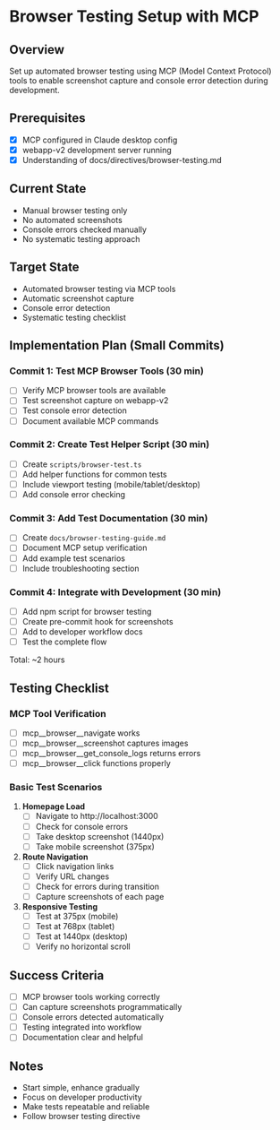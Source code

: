 # Browser Testing Setup with MCP

## Overview
Set up automated browser testing using MCP (Model Context Protocol) tools to enable screenshot capture and console error detection during development.

## Prerequisites
- [x] MCP configured in Claude desktop config
- [x] webapp-v2 development server running
- [x] Understanding of docs/directives/browser-testing.md

## Current State
- Manual browser testing only
- No automated screenshots
- Console errors checked manually
- No systematic testing approach

## Target State
- Automated browser testing via MCP tools
- Automatic screenshot capture
- Console error detection
- Systematic testing checklist

## Implementation Plan (Small Commits)

### Commit 1: Test MCP Browser Tools (30 min)
- [ ] Verify MCP browser tools are available
- [ ] Test screenshot capture on webapp-v2
- [ ] Test console error detection
- [ ] Document available MCP commands

### Commit 2: Create Test Helper Script (30 min)
- [ ] Create `scripts/browser-test.ts`
- [ ] Add helper functions for common tests
- [ ] Include viewport testing (mobile/tablet/desktop)
- [ ] Add console error checking

### Commit 3: Add Test Documentation (30 min)
- [ ] Create `docs/browser-testing-guide.md`
- [ ] Document MCP setup verification
- [ ] Add example test scenarios
- [ ] Include troubleshooting section

### Commit 4: Integrate with Development (30 min)
- [ ] Add npm script for browser testing
- [ ] Create pre-commit hook for screenshots
- [ ] Add to developer workflow docs
- [ ] Test the complete flow

Total: ~2 hours

## Testing Checklist

### MCP Tool Verification
- [ ] mcp__browser__navigate works
- [ ] mcp__browser__screenshot captures images
- [ ] mcp__browser__get_console_logs returns errors
- [ ] mcp__browser__click functions properly

### Basic Test Scenarios
1. **Homepage Load**
   - [ ] Navigate to http://localhost:3000
   - [ ] Check for console errors
   - [ ] Take desktop screenshot (1440px)
   - [ ] Take mobile screenshot (375px)

2. **Route Navigation**
   - [ ] Click navigation links
   - [ ] Verify URL changes
   - [ ] Check for errors during transition
   - [ ] Capture screenshots of each page

3. **Responsive Testing**
   - [ ] Test at 375px (mobile)
   - [ ] Test at 768px (tablet)
   - [ ] Test at 1440px (desktop)
   - [ ] Verify no horizontal scroll

## Success Criteria
- [ ] MCP browser tools working correctly
- [ ] Can capture screenshots programmatically
- [ ] Console errors detected automatically
- [ ] Testing integrated into workflow
- [ ] Documentation clear and helpful

## Notes
- Start simple, enhance gradually
- Focus on developer productivity
- Make tests repeatable and reliable
- Follow browser testing directive